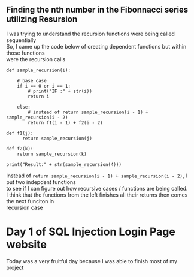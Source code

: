 ## Finding the nth number in the Fibonnacci series utilizing Resursion

I was trying to understand the recursion functions were being called sequentially  
So, I came up the code below of creating dependent functions but within those functions  
were the recursion calls

```
def sample_recursion(i):    

    # base case 
    if i == 0 or i == 1:
        # print("IF :" + str(i))
        return i

    else:
        # instead of return sample_recursion(i - 1) + sample_recursion(i - 2)
        return f1(i - 1) + f2(i - 2)

def f1(j):
      return sample_recursion(j)

def f2(k):
    return sample_recursion(k)

print("Result:" + str(sample_recursion(4)))

```
Instead of ```return sample_recursion(i - 1) + sample_recursion(i - 2)```, I put two indepdent functions  
to see if I can figure out how recursive cases / functions are being called.  
I think that the functions from the left finishes all their returns then comes the next funciton in  
recursion case



# Day 1 of SQL Injection Login Page website
<p> Today was a very fruitful day because I was able to finish most of my project </p>

